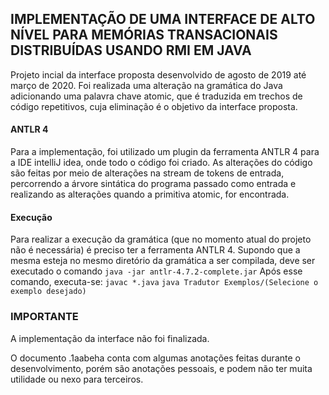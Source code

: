 ## IMPLEMENTAÇÃO DE UMA INTERFACE ﻿DE ALTO NÍVEL PARA MEMÓRIAS TRANSACIONAIS DISTRIBUÍDAS USANDO RMI EM JAVA

Projeto incial da interface proposta desenvolvido de agosto de 2019 até março de 2020. Foi realizada uma alteração na gramática do Java adicionando uma palavra chave atomic, que é traduzida em trechos de código repetitivos, cuja eliminação é o objetivo da interface proposta.

#### ANTLR 4
Para a implementação, foi utilizado um plugin da ferramenta ANTLR 4 para a IDE intelliJ idea, onde todo o código foi criado. As alterações do código são feitas por meio de alterações na stream de tokens de entrada, percorrendo a árvore sintática do programa passado como entrada e realizando as alterações quando a primitiva atomic, for encontrada.

#### Execução
Para realizar a execução da gramática (que no momento atual do projeto não é necessária) é preciso ter a ferramenta ANTLR 4. Supondo que a mesma esteja no mesmo diretório da gramática a ser compilada, deve ser executado o comando `java -jar antlr-4.7.2-complete.jar`
Após esse comando, executa-se:
`javac *.java`
`java Tradutor Exemplos/(Selecione o exemplo desejado)`

### IMPORTANTE
A implementação da interface não foi finalizada.

O documento .1aabeha conta com algumas anotações feitas durante o desenvolvimento, porém são anotações pessoais, e podem não ter muita utilidade ou nexo para terceiros. 
